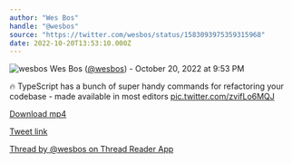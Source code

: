 ```yaml
---
author: "Wes Bos"
handle: "@wesbos"
source: "https://twitter.com/wesbos/status/1583093975359315968"
date: 2022-10-20T13:53:10.000Z
---
```


![wesbos](https://pbs.twimg.com/profile_images/877525007185858562/7G9vGTca_normal.jpg)
Wes Bos ([@wesbos](https://twitter.com/wesbos)) - October 20, 2022 at 9:53 PM

🔥 TypeScript has a bunch of super handy commands for refactoring your codebase - made available in most editors [pic.twitter.com/zvifLo6MQJ](https://twitter.com/wesbos/status/1583093975359315968/video/1)

[Download mp4](./wesbos%20-%201583093975359315968.mp4)

[Tweet link](https://twitter.com/wesbos/status/1583093975359315968)

[Thread by @wesbos on Thread Reader App](https://threadreaderapp.com/thread/1583093975359315968.html)
